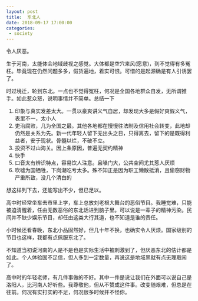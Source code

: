 ```yaml
---
layout: post
title:  东北人
date: 2018-09-17 17:00:00
categories: 
 - society
--- 
```

 
令人厌恶。 
 
生于河南，太能体会地域歧视之感觉。大体都是空穴来风(愿意)，到不觉得有多冤枉。毕竟现在仍然问题多多，假货遍地，着实可恨。可惜的是起源确是有人引诱罢了。 
 
时过境迁，轮到东北。一点也不觉得冤枉，何况是全国各地群众自发，无所谓推手。如此惹众怒，说明事情并不简单。总结一下 
 
1. 印象与真实发差太大。一贯以豪爽讲义气自居，却发现大多是假好爽假义气，表里不一，太小人 
2. 吏治腐败，几为全国之最。其他各地都在慢慢往法制及信用社会转变，此地却仍然是关系为先。新一代年轻人留下无出头之日，只得离去，留下的是既得利益者，安于现状。骨髓以烂，不破不立。 
3. 投资不过山海关。因上条原因，普遍无契约精神 
4. 快手 
5. 口音太有辨识特点，容易饮人注意。且嗓门大，公共空间尤其惹人厌烦 
6. 吹嘘为国牺牲，下岗潮吃亏太多。殊不知正是因为职工懒散抵消，且偷窃财物严重所致，没几个清白的 
 
想这样列下去，还能写出不少，但已足以。 
 
高中时经常坐车去市里上学，车上总放刘老根大舞台的恶俗节目。我睡觉难，只能被迫清醒着，任由无数恶俗的东北话进到脑子里。可以说是一辈子的精神污染。民间并不缺少娱乐节目，却任由这类大行其道，也不知道是谁的责任。 
 
小时候还看春晚，东北小品固然好，但几十年不换，也确实令人厌烦。国家级别的节目也这样，我都有点佩服东北了。 
 
不知道当初说河南的人是不是也是实际生活中被刺激到了，但厌恶东北的估计都是如此。个人体验固不足信，但人多到一定数量，再说这是地域黑就有点无理取闹了。 
 
高中时的年轻老师，有几件事做的不好。其中一件是说让我们在外面可以说自己是洛阳人，比河南人好听些。我尊敬他，但从不赞成这件事。改变随艰难，但总是在往前。何况有实打实的不足，何况很多时候并不怪你。 
 
 
 
 
 
 


